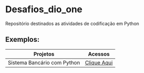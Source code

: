 # Desafios_dio_one

Repositório destinados as atividades de codificação em Python
<h2>Exemplos:</h2> 

| Projetos               | Acessos                                                |
| ----------------- | ---------------------------------------------------------------- |
| Sistema Bancário com Python       | [Clique Aqui ](https://github.com/Raysouza-1695/Desafios_dio_one/commit/56f1a6adeccf3e53f33e2cde5d26a40a69f00b71)  |

